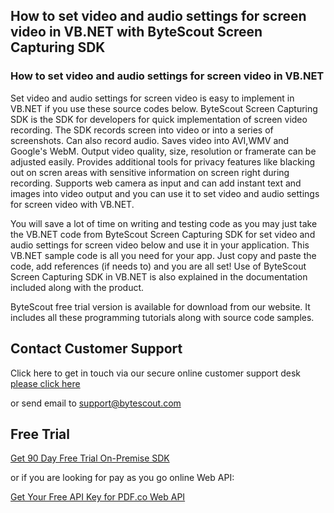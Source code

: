 ## How to set video and audio settings for screen video in VB.NET with ByteScout Screen Capturing SDK

### How to set video and audio settings for screen video in VB.NET

Set video and audio settings for screen video is easy to implement in VB.NET if you use these source codes below. ByteScout Screen Capturing SDK is the SDK for developers for quick implementation of screen video recording. The SDK records screen into video or into a series of screenshots. Can also record audio. Saves video into AVI,WMV and Google's WebM. Output video quality, size, resolution or framerate can be adjusted easily. Provides additional tools for privacy features like blacking out on scren areas with sensitive information on screen right during recording. Supports web camera as input and can add instant text and images into video output and you can use it to set video and audio settings for screen video with VB.NET.

You will save a lot of time on writing and testing code as you may just take the VB.NET code from ByteScout Screen Capturing SDK for set video and audio settings for screen video below and use it in your application. This VB.NET sample code is all you need for your app. Just copy and paste the code, add references (if needs to) and you are all set! Use of ByteScout Screen Capturing SDK in VB.NET is also explained in the documentation included along with the product.

ByteScout free trial version is available for download from our website. It includes all these programming tutorials along with source code samples.

## Contact Customer Support

Click here to get in touch via our secure online customer support desk [please click here](https://bytescout.zendesk.com/hc/en-us/requests/new?subject=ByteScout%20Screen%20Capturing%20SDK%20Question)

or send email to [support@bytescout.com](mailto:support@bytescout.com?subject=ByteScout%20Screen%20Capturing%20SDK%20Question) 

## Free Trial

[Get 90 Day Free Trial On-Premise SDK](https://bytescout.com/download/web-installer?utm_source=github-readme)

or if you are looking for pay as you go online Web API:

[Get Your Free API Key for PDF.co Web API](https://pdf.co/documentation/api?utm_source=github-readme)